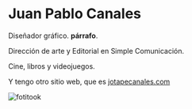 # Juan Pablo Canales

Diseñador gráfico.  **párrafo**.

Dirección de arte y Editorial en Simple Comunicación.

Cine, libros y videojuegos.

Y tengo otro sitio web, que es [jotapecanales.com](https://jotapecanales.com)

![fotitook](https://github.com/diplomado-infografia/juan-pablo-canales/assets/137964679/2b7d15e2-c11a-4868-a0f3-76760e207cdf)

